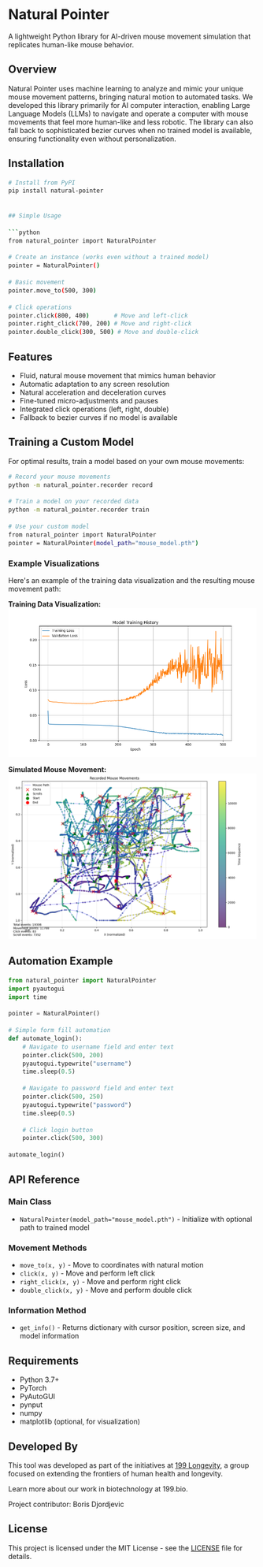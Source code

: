 # Natural Pointer

A lightweight Python library for AI-driven mouse movement simulation that replicates human-like mouse behavior.

## Overview

Natural Pointer uses machine learning to analyze and mimic your unique mouse movement patterns, bringing natural motion to automated tasks. We developed this library primarily for AI computer interaction, enabling Large Language Models (LLMs) to navigate and operate a computer with mouse movements that feel more human-like and less robotic. The library can also fall back to sophisticated bezier curves when no trained model is available, ensuring functionality even without personalization.

## Installation

```bash
# Install from PyPI
pip install natural-pointer


## Simple Usage

```python
from natural_pointer import NaturalPointer

# Create an instance (works even without a trained model)
pointer = NaturalPointer()

# Basic movement
pointer.move_to(500, 300)

# Click operations
pointer.click(800, 400)       # Move and left-click
pointer.right_click(700, 200) # Move and right-click
pointer.double_click(300, 500) # Move and double-click
```

## Features

- Fluid, natural mouse movement that mimics human behavior
- Automatic adaptation to any screen resolution
- Natural acceleration and deceleration curves
- Fine-tuned micro-adjustments and pauses
- Integrated click operations (left, right, double)
- Fallback to bezier curves if no model is available

## Training a Custom Model

For optimal results, train a model based on your own mouse movements:

```bash
# Record your mouse movements
python -m natural_pointer.recorder record

# Train a model on your recorded data
python -m natural_pointer.recorder train

# Use your custom model
from natural_pointer import NaturalPointer
pointer = NaturalPointer(model_path="mouse_model.pth")
```

### Example Visualizations

Here's an example of the training data visualization and the resulting mouse movement path:

**Training Data Visualization:**
![Training Data Visualization](boris_training.png)

**Simulated Mouse Movement:**
![Simulated Mouse Movement](mouse_visualization.png)

## Automation Example

```python
from natural_pointer import NaturalPointer
import pyautogui
import time

pointer = NaturalPointer()

# Simple form fill automation
def automate_login():
    # Navigate to username field and enter text
    pointer.click(500, 200)
    pyautogui.typewrite("username")
    time.sleep(0.5)
    
    # Navigate to password field and enter text
    pointer.click(500, 250)
    pyautogui.typewrite("password")
    time.sleep(0.5)
    
    # Click login button
    pointer.click(500, 300)

automate_login()
```

## API Reference

### Main Class

- `NaturalPointer(model_path="mouse_model.pth")` - Initialize with optional path to trained model

### Movement Methods

- `move_to(x, y)` - Move to coordinates with natural motion
- `click(x, y)` - Move and perform left click
- `right_click(x, y)` - Move and perform right click
- `double_click(x, y)` - Move and perform double click

### Information Method

- `get_info()` - Returns dictionary with cursor position, screen size, and model information

## Requirements

- Python 3.7+
- PyTorch
- PyAutoGUI
- pynput
- numpy
- matplotlib (optional, for visualization)

## Developed By

This tool was developed as part of the initiatives at [199 Longevity](https://199longevity.com), a group focused on extending the frontiers of human health and longevity.

Learn more about our work in biotechnology at 199.bio.

Project contributor: Boris Djordjevic

## License

This project is licensed under the MIT License - see the [LICENSE](LICENSE.md) file for details.
